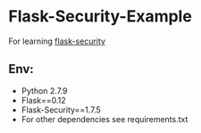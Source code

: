 # Flask-Security-Example

For learning [flask-security](https://pythonhosted.org/Flask-Security/)

## Env: 
* Python 2.7.9
* Flask==0.12
* Flask-Security==1.7.5
* For other dependencies see requirements.txt
